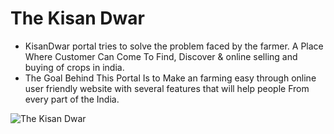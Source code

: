 # The Kisan Dwar
- KisanDwar portal tries to solve the problem faced by the farmer.  A Place Where Customer Can Come To Find, Discover &amp; online selling and buying of crops in india.
- The Goal Behind This Portal Is to Make an farming easy through online  user  friendly website with several features  that will help people From every part of the India.


![The Kisan Dwar](https://user-images.githubusercontent.com/69035977/188218399-7ddfca6c-f869-47c2-a1c2-21b4eacb4fd8.png)
